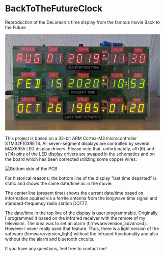 # BackToTheFutureClock
Reproduction of the DeLorean's time display from the famous movie Back to the Future

![Back to the Future Clock in Action 2020](https://github.com/yildi1337/BackToTheFutureClock/blob/master/pictures/running_2020.jpg)

This project is based on a 32-bit ARM Cortex-M3 microcontroller STM32F103RET6. All seven-segment displays are controlled by several MAX6955 LED display drivers. Please note that, unfortunately, all r(6) and s(14) pins of the LED display drivers are swaped in the schematics and on the board which has been corrected utilizing some copper wires:

![Bottom side of the PCB](https://github.com/yildi1337/BackToTheFutureClock/blob/master/pictures/pcb_bottom_2.jpg)

For historical reasons, the bottom line of the display "last time departed" is static and shows the same date/time as in the movie.

The center line (present time) shows the current date/time based on information aquired via a ferrite antenna from the longwave time signal and standard-frequency radio station DCF77.

The date/time in the top line of the display is user programmable. Originally, I programmed it based on the infrared receiver with the remote of my television. The idea was to set an alarm (firmware/version_advanced). However I never really used that feature. Thus, there is a light version of the software (firmware/version_light) without the infrared functionality and also without the the alarm and bluetooth circuits.

If you have any questions, feel free to contact me!